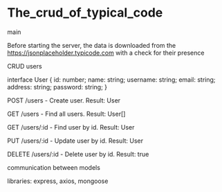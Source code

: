 # The_crud_of_typical_code
main

Before starting the server, the data is downloaded from the https://jsonplaceholder.typicode.com with a check for their presence


CRUD users

interface User { id: number; name: string; username: string; email: string; address: string; password: string; }

POST /users - Create user. Result: User

GET /users - Find all users. Result: User[]

GET /users/:id - Find user by id. Result: User

PUT /users/:id - Update user by id. Result: User

DELETE /users/:id - Delete user by id. Result: true

communication between models

libraries: express, axios, mongoose
